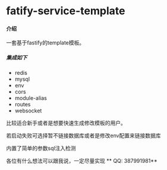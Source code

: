 # fatify-service-template

#### 介绍
一套基于fastify的template模板。
##### 集成如下
- redis
- mysql
- env
- cors
- module-alias
- routes
- websocket

比较适合新手或者是想要快速生成修改模板的用户。

若启动失败可选择暂不链接数据库或者是修改env配置来链接数据库

内置了简单的参数sql注入检测

各位有什么想法可以跟我说，一定尽量实现
 **
QQ: 387991981** 